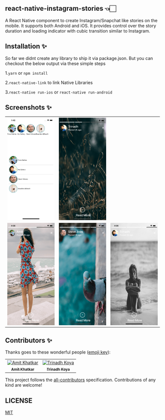 ## react-native-instagram-stories 👈🏻

 A React Native component to create Instagram/Snapchat like stories on the mobile. It supports both Android and iOS.
 It provides control over the story duration and loading indicator with cubic transition similar to Instagram.
 
## Installation ✨

So far we didnt create any library to ship it via package.json. But you can checkout the below output via these simple steps 

1.`yarn` or `npm install`  

2.`react-native-link` to link Native Libraries

3.`react-native run-ios` or `react-native run-android`

## Screenshots ✨

<table>
 
 <tr>
  <td align="center"><img src="https://github.com/Amit-khatkar/react-native-insta-stories/blob/master/screenshots/img.59.png" width="200px;height:300px"/></td>
  <td align="center"><img src="https://github.com/Amit-khatkar/react-native-insta-stories/blob/master/screenshots/img.47.png" width="200px;height:300px"/></td>
     
 </tr>
 <tr>
    <td align="center"><img src="https://github.com/Amit-khatkar/react-native-insta-stories/blob/master/screenshots/img.41.png" width="200px;height:300px"/></td>
  <td align="center"><img src="https://github.com/Amit-khatkar/react-native-insta-stories/blob/master/screenshots/img.58.png" width="200px;height:300px"/></td>
 <td align="center"><img src="https://github.com/Amit-khatkar/react-native-insta-stories/blob/master/screenshots/img.49.png" width="200px;height:300px"/></td>
    
  </tr>
 

</table>

## Contributors ✨

Thanks goes to these wonderful people ([emoji key](https://allcontributors.org/docs/en/emoji-key)):

<!-- ALL-CONTRIBUTORS-LIST:START - Do not remove or modify this section -->
<!-- prettier-ignore -->
<table>
 
  <tr>
    <td align="center"><a href="https://github.com/Amit-khatkar"><img src="https://avatars0.githubusercontent.com/u/16208872?s=460&v=4" width="100px;" alt="Amit Khatkar"/><br /><sub><b>Amit Khatkar</b></sub></a><br /></td>
    <td align="center"><a href="https://github.com/trinadhkoya"><img src="https://avatars1.githubusercontent.com/u/9527766?s=460&v=4" width="100px;" alt="Trinadh Koya"/><br /><sub><b>Trinadh Koya</b></sub></a><br /></td>
  </tr>
 
  

</table>

<!-- ALL-CONTRIBUTORS-LIST:END -->

This project follows the [all-contributors](https://allcontributors.org) specification.
Contributions of any kind are welcome!

## LICENSE

[MIT](LICENSE)
